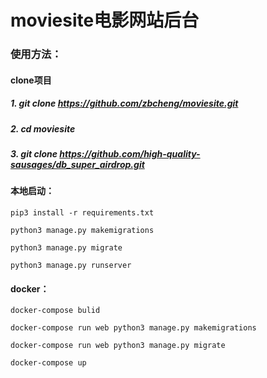 # moviesite电影网站后台
### 使用方法：
#### clone项目
##### 1. git clone https://github.com/zbcheng/moviesite.git
##### 2. cd moviesite
##### 3. git clone https://github.com/high-quality-sausages/db_super_airdrop.git
#### 本地启动：
```
pip3 install -r requirements.txt
```
```
python3 manage.py makemigrations
```
```
python3 manage.py migrate
```
```
python3 manage.py runserver
```
#### docker：
```
docker-compose bulid
```
```
docker-compose run web python3 manage.py makemigrations
```
```
docker-compose run web python3 manage.py migrate
```
```
docker-compose up
```